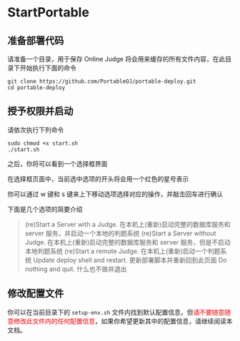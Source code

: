 # StartPortable

## 准备部署代码

请准备一个目录，用于保存 Online Judge 将会用来缓存的所有文件内容，在此目录下开始执行下面的命令

```shell
git clone https://github.com/PortableOJ/portable-deploy.git
cd portable-deploy
```

## 授予权限并启动

请依次执行下列命令

```shell
sudo chmod +x start.sh
./start.sh
```

之后，你将可以看到一个选择框界面

在选择框页面中，当前选中选项的开头将会用一个红色的星号表示

你可以通过 w 键和 s 键来上下移动选项选择对应的操作，并敲击回车进行确认

下面是几个选项的简要介绍

> (re)Start a Server with a Judge. 在本机上(重新)启动完整的数据库服务和 server 服务，并启动一个本地的判题系统
> (re)Start a Server without Judge. 在本机上(重新)启动完整的数据库服务和 server 服务，但是不启动本地判题系统
> (re)Start a remote Judge. 在本机上(重新)启动一个判题系统
> Update deploy shell and restart. 更新部署脚本并重新回到此页面
> Do nothing and quit. 什么也不做并退出

## 修改配置文件

你可以在当前目录下的 `setup-env.sh` 文件内找到默认配置信息，但<span style="color:red">请不要随意随意修改此文件内的任何配置信息</span>，如果你希望更新其中的配置信息，请继续阅读本文档。

#
